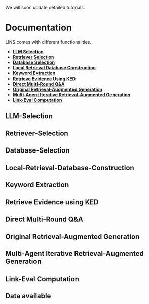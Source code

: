 We will soon update detailed tutorials.

# Documentation

LINS comes with different functionalities.
- [**LLM Selection**](#llm-selection)
- [**Retriever Selection**](#retriever-selection)
- [**Database Selection**](#database-selection)
- [**Local Retrieval Database Construction**](#local-retrieval-database-construction)
- [**Keyword Extraction**](#keyword-extraction)
- [**Retrieve Evidence Using KED**](#retrieve-evidence-using-ked)
- [**Direct Multi-Round Q&A**](#direct-multi-round-qa)
- [**Original Retrieval-Augmented Generation**](#original-retrieval-augmented-generation)
- [**Multi-Agent Iterative Retrieval-Augmented Generation**](#multi-agent-iterative-retrieval-augmented-generation)
- [**Link-Eval Computation**](#link-eval-computation)

## LLM-Selection

## Retriever-Selection

## Database-Selection

## Local-Retrieval-Database-Construction

## Keyword Extraction

## Retrieve Evidence using KED

## Direct Multi-Round Q&A

## Original Retrieval-Augmented Generation

## Multi-Agent Iterative Retrieval-Augmented Generation

## Link-Eval Computation

## Data available

